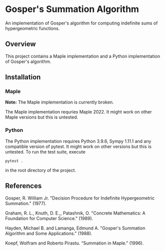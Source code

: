 # Gosper's Summation Algorithm
An implementation of Gosper's algorithm for computing indefinite sums of hypergeometric functions. 

## Overview
This project contains a Maple implementation and a Python implementation of Gosper's algorithm.

## Installation

### Maple

**Note:**
The Maple implementation is currently broken.

The Maple implementation requries Maple 2022. It might work on other Maple versions but this is untested.



### Python
The Python implementation requires Python 3.9.6, Sympy 1.11.1 and any compatible version of pytest. It might work on other versions but this is untested. To run the test suite, execute
```
pytest .
```
in the root directory of the project.

## References

Gosper, R. William Jr. "Decision Procedure for Indefinite Hypergeometric Summation." (1977).

Graham, R. L., Knuth, D. E.,, Patashnik, O. "Concrete Mathematics: A Foundation for Computer Science." (1989).

Hayden, Michael B. and Lamanga, Edmund A. "Gosper's Summation Algorithm and Some Applications." (1988).

Koepf, Wolfram and Roberto Pirastu. “Summation in Maple.” (1996).
